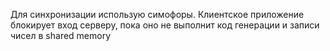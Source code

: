 Для синхронизации использую симофоры. Клиентское приложение блокирует вход серверу, пока оно не выполнит код генерации и записи чисел в shared memory
